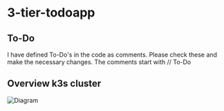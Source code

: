 # 3-tier-todoapp

## To-Do
I have defined To-Do's in the code as comments. Please check these and make the necessary changes.
The comments start with // To-Do

## Overview k3s cluster
![Diagram](https://viewer.diagrams.net/?highlight=0000ff&edit=_blank&nav=1&title=Untitled%20Diagram.drawio#R7Vxbk6MoFP41eeyUitfH7nT37O7MVk1VP8zMo1GiToy4SDrJ%2FvqFiFFBc9XcNlNdPXI4IH7n4wAH6AEYzZZfsJuGfyMfxgNN8ZcD8DrQNMcG9DcTrHKBodq5IMCRn4vUUvAR%2FQu5UOHSeeTDrKZIEIpJlNaFHkoS6JGazMUYLepqExTX35q6AZQEH54by9IfkU%2FCXGprVin%2FA0ZBWLxZNZ08Z%2BYWyvxLstD10aIiAm8DMMIIkfxpthzBmGFX4JKXe2%2FJ3TQMw4TsU%2BD16%2FvUnvy0vgZ%2F%2FZjNF2n4OyZPvJZPN57zD%2BaNJasCAYzmiQ9ZJeoAvCzCiMCP1PVY7oKanMpCMot59iSK4xGKEV6XBb4L7YlH5RnBaAorOZP1P5rDGwAxgcvWL1M3eFGeQTSDBK%2BoCi9gcYQ5xVSdpxelwSzAZWHFWIbDhS4nSbCpusSRPnAoD4BVPwRW5WBYKXKa1wiroyvWeNwNrKpSx3WDcwXXDburuAKjL1y1BlzNmL72ZUwfArL%2B8FwwQfQrq4ib%2F8xRkfGUrR3NM1VQrXSZF%2BP5RUVTkDG%2FEs8zAnFRK211XnH9ZVRcaYBgaWoBUjenG0dBQp89aglaN3hhdoqo03nmGbPI91nxRl7UmdOFoTWhAxmyoVW1ydB92Rns7j9ulub%2BfhItGRgv2RQSL%2BSoVMD23Sys97OsjqfQuTTbMt60rT4rRVFC1t9svNAfZagoxkAbKUMTsP8GBtUerTPUtVgTpE6jdF2FqOm0VGytS9P8hkpUQabZgi79oZ8XuilDYbYM2Mg9nM7HECeQwjOM6GjKEChF39wxLABN8Z80nyZS5PfAPqDK7DM19mEi%2Fcy%2B6Gfcg%2FsG4Orct9k1rtQVf%2FCyB%2BHsm2PTMLvB2TCvDmerh2FSbxkmJ5gqwsS%2F7xFSFWxsN%2Fiocw6Q9hktPHa96b0bGOhXZmDnjAb2x3dtW8O6Mtuqe6y6H9PbO5neip7lCqa3atMy%2BsG%2F%2B%2BSf6P2ugX%2BP5f0t8C%2F79LqYOgvLe125OP8AkOgG%2FQAWK0mESYgClLjxWykVpiWlzjeEUo7cb0jIim9huHOC6kSleOHVT1Z%2BqBlF%2Bhevb514XdZSqyK1jEheztZUnv6Vpy2dp8uiLFEt%2BR3iiMLG5mGVCRX73u0GpfCgOfbgtn7Mw9zExQEk2xTtZopgGLsk%2Bqy3pMnc66LPGLurigLvpmXN35mgMvI6ap15prBBIujrwiLvUH1D2a4veuJD9YX20IcckbIjbKA9wTfvsXXx8M134pvFuekV%2BGZ1j9jrg393wj%2FJw10B%2F%2BQY9Xc62FMJUIrW3VLwQ5p%2BmQ0QnzX4IQenOcC2Yt8gwJIPvTjAcmyYA2zoQHamVw9w2zTocgDLsdm7chGgYQPrrAAX7Wlg8E0CLIUALw6wHIC%2BcRehsjX1dWH8CLLewkQ2SoIuerhRDzWoTVtM553IapcOcjGzV6NczP47Al0sJcarJAZrhk8H2m4jWUXf3B3JAs082DuSdZpNmxbHfe0Ks6aesC3M7MJ73HEjB4a0ke54XZ8iOazXbSMHPwzOCw82p2%2Bq1NjSaVq7%2BRP1WYow0BRnFQ%2BLZZbBvkIFTSYZpZ5IkQ5Cepr%2B8AQ9eAL9RE9wVExbt%2BtTyeKeRGuMWtDXgS1QrIcYstZ0zu9UNwXa3RRBPsr%2Bf76qhYClr7IdQ%2BvUV%2FGq7cZKz%2BDInEs7srob047zYi4mz%2BxmEmNW7GZZ5BXi9ygu3%2BoXSglKYC7h%2BY3OUDg63IkzBOeaFR3lCzXhfkqxzG7zhZK%2Bs11ftcxt%2Bv34TiDHN%2B5jsO6Dn%2FtvQLcs33oerMUNZXDYhjKwd%2BgXa7xj9fUzTAZAYcwHofcgtLEvobVLENo06gTaRWhR%2FzyEk%2BNs5yUcC6R1QLguabX3QH6RRY14u2IXrUT9XQdpNFM9SX%2FXQaC2LcB%2Bad50yUfg%2FWmX1KDZcnnKcsZKT5t7RsPp1E0wtRo33VxO7v504OME1C0E7tPPTugnbRwZRce64PnUPe5JPhh4BQzs4gyUaQgesLB%2BlX%2FqUDdlAhpOXwSUj5CgJGaNjib0VwIhG1VESt7ANrE4b5C7etNYc8QeMU2Wf9klH%2FLLP48D3v4D)
